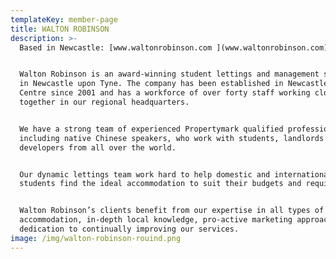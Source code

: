 ```yaml
---
templateKey: member-page
title: WALTON ROBINSON
description: >-
  Based in Newcastle: [www.waltonrobinson.com ](www.waltonrobinson.com)


  Walton Robinson is an award-winning student lettings and management specialist
  in Newcastle upon Tyne. The company has been established in Newcastle City
  Centre since 2001 and has a workforce of over forty staff working closely
  together in our regional headquarters.


  We have a strong team of experienced Propertymark qualified professionals,
  including native Chinese speakers, who work with students, landlords and
  developers from all over the world.


  Our dynamic lettings team work hard to help domestic and international
  students find the ideal accommodation to suit their budgets and requirements. 


  Walton Robinson’s clients benefit from our expertise in all types of student
  accommodation, in-depth local knowledge, pro-active marketing approach and
  dedication to continually improving our services.
image: /img/walton-robinson-rouind.png
---
```


